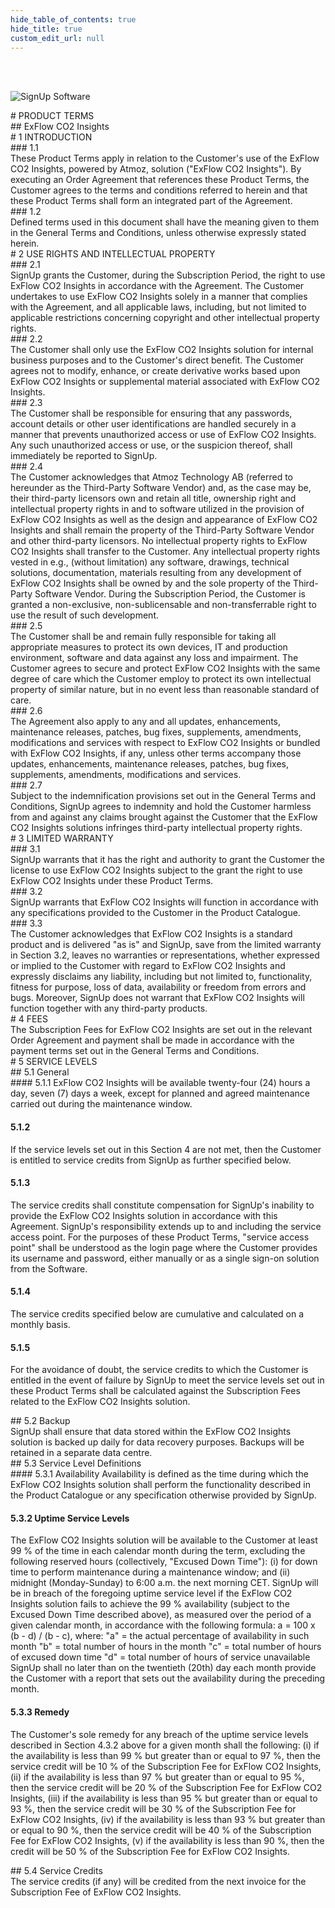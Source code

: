 ```yaml
---
hide_table_of_contents: true
hide_title: true
custom_edit_url: null
---
```

<div class="agreement-doc">
<br/><br/>

![SignUp Software](./img/signup_logo_black.png)

<div class="paragraph-big">
# PRODUCT TERMS
</div>

<div class="paragraph-big">
## ExFlow CO2 Insights
</div>

<div class="paragraph-big">
# 1 INTRODUCTION
</div>

<div class="paragraph">
### 1.1<div class="paragraph-text">These Product Terms apply in relation to the Customer's use of the ExFlow CO2 Insights, powered by Atmoz, solution ("ExFlow CO2 Insights"). By executing an Order Agreement that references these Product Terms, the Customer agrees to the terms and conditions referred to herein and that these Product Terms shall form an integrated part of the Agreement.</div>
</div>

<div class="paragraph">
### 1.2<div class="paragraph-text">Defined terms used in this document shall have the meaning given to them in the General Terms and Conditions, unless otherwise expressly stated herein.</div>
</div>

<div class="paragraph-big">
# 2 USE RIGHTS AND INTELLECTUAL PROPERTY
</div>

<div class="paragraph">
### 2.1<div class="paragraph-text">SignUp grants the Customer, during the Subscription Period, the right to use ExFlow CO2 Insights in accordance with the Agreement. The Customer undertakes to use ExFlow CO2 Insights solely in a manner that complies with the Agreement, and all applicable laws, including, but not limited to applicable restrictions concerning copyright and other intellectual property rights.</div>
</div>

<div class="paragraph">
### 2.2<div class="paragraph-text">The Customer shall only use the ExFlow CO2 Insights solution for internal business purposes and to the Customer's direct benefit. The Customer agrees not to modify, enhance, or create derivative works based upon ExFlow CO2 Insights or supplemental material associated with ExFlow CO2 Insights.</div>
</div>

<div class="paragraph">
### 2.3<div class="paragraph-text">The Customer shall be responsible for ensuring that any passwords, account details or other user identifications are handled securely in a manner that prevents unauthorized access or use of ExFlow CO2 Insights. Any such unauthorized access or use, or the suspicion thereof, shall immediately be reported to SignUp.</div>
</div>

<div class="paragraph">
### 2.4<div class="paragraph-text">The Customer acknowledges that Atmoz Technology AB (referred to hereunder as the Third-Party Software Vendor) and, as the case may be, their third-party licensors own and retain all title, ownership right and intellectual property rights in and to software utilized in the provision of ExFlow CO2 Insights as well as the design and appearance of ExFlow CO2 Insights and shall remain the property of the Third-Party Software Vendor and other third-party licensors. No intellectual property rights to ExFlow CO2 Insights shall transfer to the Customer. Any intellectual property rights vested in e.g., (without limitation) any software, drawings, technical solutions, documentation, materials resulting from any development of ExFlow CO2 Insights shall be owned by and the sole property of the Third-Party Software Vendor. During the Subscription Period, the Customer is granted a non-exclusive, non-sublicensable and non-transferrable right to use the result of such development.</div>
</div>

<div class="paragraph">
### 2.5<div class="paragraph-text">The Customer shall be and remain fully responsible for taking all appropriate measures to protect its own devices, IT and production environment, software and data against any loss and impairment. The Customer agrees to secure and protect ExFlow CO2 Insights with the same degree of care which the Customer employ to protect its own intellectual property of similar nature, but in no event less than reasonable standard of care.</div>
</div>

<div class="paragraph">
### 2.6<div class="paragraph-text">The Agreement also apply to any and all updates, enhancements, maintenance releases, patches, bug fixes, supplements, amendments, modifications and services with respect to ExFlow CO2 Insights or bundled with ExFlow CO2 Insights, if any, unless other terms accompany those updates, enhancements, maintenance releases, patches, bug fixes, supplements, amendments, modifications and services.</div>
</div>

<div class="paragraph">
### 2.7<div class="paragraph-text">Subject to the indemnification provisions set out in the General Terms and Conditions, SignUp agrees to indemnity and hold the Customer harmless from and against any claims brought against the Customer that the ExFlow CO2 Insights solutions infringes third-party intellectual property rights.</div>
</div>
<div class="paragraph-big">
# 3 LIMITED WARRANTY
</div>
<div class="paragraph">
### 3.1<div class="paragraph-text">SignUp warrants that it has the right and authority to grant the Customer the license to use ExFlow CO2 Insights subject to the grant the right to use ExFlow CO2 Insights under these Product Terms.</div>
</div>

<div class="paragraph">
### 3.2<div class="paragraph-text">SignUp warrants that ExFlow CO2 Insights will function in accordance with any specifications provided to the Customer in the Product Catalogue.</div>
</div>

<div class="paragraph">
### 3.3<div class="paragraph-text">The Customer acknowledges that ExFlow CO2 Insights is a standard product and is delivered "as is" and SignUp, save from the limited warranty in Section 3.2, leaves no warranties or representations, whether expressed or implied to the Customer with regard to ExFlow CO2 Insights and expressly disclaims any liability, including but not limited to, functionality, fitness for purpose, loss of data, availability or freedom from errors and bugs. Moreover, SignUp does not warrant that ExFlow CO2 Insights will function together with any third-party products.</div>
</div>

<div class="paragraph-big">
# 4 FEES
</div>
The Subscription Fees for ExFlow CO2 Insights are set out in the relevant Order Agreement and payment shall be made in accordance with the payment terms set out in the General Terms and Conditions.

<div class="paragraph-big">
# 5 SERVICE LEVELS
</div>
<div class="paragraph-big">
## 5.1 General
</div>
#### 5.1.1
ExFlow CO2 Insights will be available twenty-four (24) hours a day, seven (7) days a week, except for planned and agreed maintenance carried out during the maintenance window.

#### 5.1.2
If the service levels set out in this Section 4 are not met, then the Customer is entitled to service credits from SignUp as further specified below.

#### 5.1.3
The service credits shall constitute compensation for SignUp's inability to provide the ExFlow CO2 Insights solution in accordance with this Agreement. SignUp's responsibility extends up to and including the service access point. For the purposes of these Product Terms, "service access point" shall be understood as the login page where the Customer provides its username and password, either manually or as a single sign-on solution from the Software.

#### 5.1.4
The service credits specified below are cumulative and calculated on a monthly basis.

#### 5.1.5
For the avoidance of doubt, the service credits to which the Customer is entitled in the event of failure by SignUp to meet the service levels set out in these Product Terms shall be calculated against the Subscription Fees related to the ExFlow CO2 Insights solution.

<div class="paragraph-big">
## 5.2 Backup
</div>
SignUp shall ensure that data stored within the ExFlow CO2 Insights solution is backed up daily for data recovery purposes. Backups will be retained in a separate data centre.

<div class="paragraph-big">
## 5.3 Service Level Definitions
</div>
#### 5.3.1 Availability
Availability is defined as the time during which the ExFlow CO2 Insights solution shall perform the functionality described in the Product Catalogue or any specification otherwise provided by SignUp.

#### 5.3.2 Uptime Service Levels
The ExFlow CO2 Insights solution will be available to the Customer at least 99 % of the time in each calendar month during the term, excluding the following reserved hours (collectively, "Excused Down Time"):
(i) for down time to perform maintenance during a maintenance window; and
(ii) midnight (Monday-Sunday) to 6:00 a.m. the next morning CET.
SignUp will be in breach of the foregoing uptime service level if the ExFlow CO2 Insights solution fails to achieve the 99 % availability (subject to the Excused Down Time described above), as measured over the period of a given calendar month, in accordance with the following formula:
a = 100 x (b - d) / (b - c), where:
"a" = the actual percentage of availability in such month
"b" = total number of hours in the month
"c" = total number of hours of excused down time
"d" = total number of hours of service unavailable
SignUp shall no later than on the twentieth (20th) day each month provide the Customer with a report that sets out the availability during the preceding month.

#### 5.3.3 Remedy
The Customer's sole remedy for any breach of the uptime service levels described in Section 4.3.2 above for a given month shall the following:
(i) if the availability is less than 99 % but greater than or equal to 97 %, then the service credit will be 10 % of the Subscription Fee for ExFlow CO2 Insights,
(ii) if the availability is less than 97 % but greater than or equal to 95 %, then the service credit will be 20 % of the Subscription Fee for ExFlow CO2 Insights,
(iii) if the availability is less than 95 % but greater than or equal to 93 %, then the service credit will be 30 % of the Subscription Fee for ExFlow CO2 Insights,
(iv) if the availability is less than 93 % but greater than or equal to 90 %, then the service credit will be 40 % of the Subscription Fee for ExFlow CO2 Insights,
(v) if the availability is less than 90 %, then the credit will be 50 % of the Subscription Fee for ExFlow CO2 Insights.

<div class="paragraph-big">
## 5.4 Service Credits
</div>
The service credits (if any) will be credited from the next invoice for the Subscription Fee of ExFlow CO2 Insights.
 
</div>
